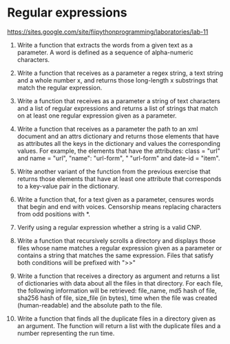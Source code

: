 # Regular expressions

https://sites.google.com/site/fiipythonprogramming/laboratories/lab-11

1) Write a function that extracts the words from a given text as a parameter. A word is defined as a sequence of alpha-numeric characters.


2) Write a function that receives as a parameter a regex string, a text string and a whole number x, and returns those long-length x substrings that match the regular expression.


3) Write a function that receives as a parameter a string of text characters and a list of regular expressions and returns a list of strings that match on at least one regular expression given as a parameter.


4) Write a function that receives as a parameter the path to an xml document and an attrs dictionary and returns those elements that have as attributes all the keys in the dictionary and values ​​the corresponding values. For example, the elements that have the attributes: class = "url" and name = "url", "name": "url-form", " "url-form" and date-id = "item".


5) Write another variant of the function from the previous exercise that returns those elements that have at least one attribute that corresponds to a key-value pair in the dictionary.


6) Write a function that, for a text given as a parameter, censures words that begin and end with voices. Censorship means replacing characters from odd positions with *.


7) Verify using a regular expression whether a string is a valid CNP.


8) Write a function that recursively scrolls a directory and displays those files whose name matches a regular expression given as a parameter or contains a string that matches the same expression. Files that satisfy both conditions will be prefixed with ">>"


9) Write a function that receives a directory as argument and returns a list of dictionaries with data about all the files in that directory. For each file, the following information will be retrieved: file_name, md5 hash of file, sha256 hash of file, size_file (in bytes), time when the file was created (human-readable) and the absolute path to the file.


10) Write a function that finds all the duplicate files in a directory given as an argument. The function will return a list with the duplicate files and a number representing the run time.
